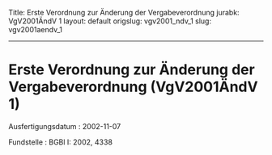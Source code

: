 Title: Erste Verordnung zur Änderung der Vergabeverordnung
jurabk: VgV2001ÄndV 1
layout: default
origslug: vgv2001_ndv_1
slug: vgv2001aendv_1

---

# Erste Verordnung zur Änderung der Vergabeverordnung (VgV2001ÄndV 1)

Ausfertigungsdatum
:   2002-11-07

Fundstelle
:   BGBl I: 2002, 4338

